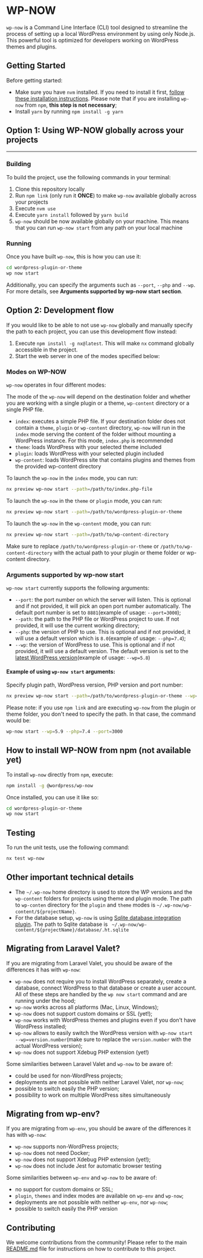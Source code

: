 # WP-NOW

`wp-now` is a Command Line Interface (CLI) tool designed to streamline the process of setting up a local WordPress environment by using only Node.js. This powerful tool is optimized for developers working on WordPress themes and plugins.

## Getting Started

Before getting started:

-   Make sure you have `nvm` installed. If you need to install it first,
    [follow these installation instructions](https://github.com/nvm-sh/nvm#installation). Please note that if you are installing `wp-now` from `npm`, **this step is not necessary**;
-   Install `yarn` by running `npm install -g yarn`

## Option 1: Using WP-NOW globally across your projects

---

### Building

To build the project, use the following commands in your terminal:

1. Clone this repository locally
2. Run `npm link` (only run it **ONCE**) to make `wp-now` available globally across your projects
3. Execute `nvm use`
4. Execute `yarn install` followed by `yarn build`
5. `wp-now` should be now available globally on your machine. This means that you can run `wp-now start` from any path on your local machine

### Running

Once you have built `wp-now`, this is how you can use it:

```bash
cd wordpress-plugin-or-theme
wp now start
```

Additionally, you can specify the arguments such as `--port`, `--php` and `--wp`. For more details, see **Arguments supported by wp-now start section**.

## Option 2: Development flow

If you would like to be able to not use `wp-now` globally and manually specify the path to each project, you can use this development flow instead:

1. Execute `npm install -g nx@latest`. This will make `nx` command globally accessible in the project.
2. Start the web server in one of the modes specified below:

### Modes on WP-NOW

`wp-now` operates in four different modes:

The mode of the `wp-now` will depend on the destination folder and whether you are working with a single plugin or a theme, `wp-content` directory or a single PHP file.

-   `index`: executes a simple PHP file. If your destination folder does not contain a `theme`, `plugin` or `wp-content` directory, `wp-now` will run in the `index` mode serving the content of the folder without mounting a WordPress instance. For this mode, `index.php` is recommended
-   `theme`: loads WordPress with your selected theme included
-   `plugin`: loads WordPress with your selected plugin included
-   `wp-content`: loads WordPress site that contains plugins and themes from the provided wp-content directory

To launch the `wp-now` in the `index` mode, you can run:

```bash
nx preview wp-now start --path=/path/to/index.php-file
```

To launch the `wp-now` in the `theme` or `plugin` mode, you can run:

```bash
nx preview wp-now start --path=/path/to/wordpress-plugin-or-theme
```

To launch the `wp-now` in the `wp-content` mode, you can run:

```bash
nx preview wp-now start --path=/path/to/wp-content-directory
```

Make sure to replace `/path/to/wordpress-plugin-or-theme` or `/path/to/wp-content-directory` with the actual path to your plugin or theme folder or wp-content directory.

### Arguments supported by wp-now start

`wp-now start` currently supports the following arguments:

-   `--port`: the port number on which the server will listen. This is optional and if not provided, it will pick an open port number automatically. The default port number is set to `8881`(example of usage: `--port=3000`);
-   `--path`: the path to the PHP file or WordPress project to use. If not provided, it will use the current working directory;
-   `--php`: the version of PHP to use. This is optional and if not provided, it will use a default version which is `8.0`(example of usage: `--php=7.4`);
-   `--wp`: the version of WordPress to use. This is optional and if not provided, it will use a default version. The default version is set to the [latest WordPress version](https://wordpress.org/download/releases/)(example of usage: `--wp=5.8`)

#### Example of using `wp-now start` arguments:

Specify plugin path, WordPress version, PHP version and port number:

```bash
nx preview wp-now start --path=/path/to/wordpress-plugin-or-theme --wp=5.9 --php=7.4 --port=3000
```

Please note: if you use `npm link` and are executing `wp-now` from the plugin or theme folder, you don't need to specify the path. In that case, the command would be:

```bash
wp-now start --wp=5.9 --php=7.4 --port=3000
```

## How to install WP-NOW from npm (not available yet)

To install `wp-now` directly from `npm`, execute:

```bash
npm install -g @wordpress/wp-now
```

Once installed, you can use it like so:

```bash
cd wordpress-plugin-or-theme
wp now start
```

## Testing

To run the unit tests, use the following command:

```bash
nx test wp-now
```

## Other important technical details

-   The `~/.wp-now` home directory is used to store the WP versions and the `wp-content` folders for projects using theme and plugin mode. The path to `wp-conten` directory for the `plugin` and `theme` modes is `~/.wp-now/wp-content/${projectName}`.
-   For the database setup, `wp-now` is using [Sqlite database integration plugin](https://wordpress.org/plugins/sqlite-database-integration/). The path to Sqlite database is ` ~/.wp-now/wp-content/${projectName}/database/.ht.sqlite`

## Migrating from Laravel Valet?

If you are migrating from Laravel Valet, you should be aware of the differences it has with `wp-now`:

-   `wp-now` does not require you to install WordPress separately, create a database, connect WordPress to that database or create a user account. All of these steps are handled by the `wp now start` command and are running under the hood;
-   `wp-now` works across all platforms (Mac, Linux, Windows);
-   `wp-now` does not support custom domains or SSL (yet!);
-   `wp-now` works with WordPress themes and plugins even if you don't have WordPress installed;
-   `wp-now` allows to easily switch the WordPress version with `wp-now start --wp=version.number`(make sure to replace the `version.number` with the actual WordPress version);
-   `wp-now` does not support Xdebug PHP extension (yet!)

Some similarities between Laravel Valet and `wp-now` to be aware of:

-   could be used for non-WordPress projects;
-   deployments are not possible with neither Laravel Valet, nor `wp-now`;
-   possible to switch easily the PHP version;
-   possibility to work on multiple WordPress sites simultaneously

## Migrating from wp-env?

If you are migrating from `wp-env`, you should be aware of the differences it has with `wp-now`:

-   `wp-now` supports non-WordPress projects;
-   `wp-now` does not need Docker;
-   `wp-now` does not support Xdebug PHP extension (yet!);
-   `wp-now` does not include Jest for automatic browser testing

Some similarities between `wp-env` and `wp-now` to be aware of:

-   no support for custom domains or SSL;
-   `plugin`, `themes` and index modes are available on `wp-env` and `wp-now`;
-   deployments are not possible with neither `wp-env`, nor `wp-now`;
-   possible to switch easily the PHP version

## Contributing

We welcome contributions from the community! Please refer to the main [README.md](../../README.md) file for instructions on how to contribute to this project.

